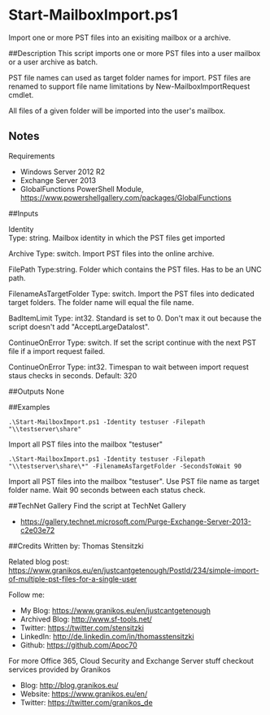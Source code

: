 # Start-MailboxImport.ps1
Import one or more PST files into an exisiting mailbox or a archive.

##Description
This script imports one or more PST files into a user mailbox or a user archive as batch.

PST file names can used as target folder names for import. PST files are renamed to support file name limitations by New-MailboxImportRequest cmdlet.

All files of a given folder will be imported into the user's mailbox.

## Notes

Requirements 
- Windows Server 2012 R2  
- Exchange Server 2013
- GlobalFunctions PowerShell Module, https://www.powershellgallery.com/packages/GlobalFunctions

##Inputs

Identity  
Type: string. Mailbox identity in which the PST files get imported

Archive
Type: switch. Import PST files into the online archive.

FilePath
Type:string. Folder which contains the PST files. Has to be an UNC path.

FilenameAsTargetFolder
Type: switch. Import the PST files into dedicated target folders. The folder name will equal the file name.

BadItemLimit
Type: int32. Standard is set to 0. Don't max it out because the script doesn't add "AcceptLargeDatalost".

ContinueOnError
Type: switch. If set the script continue with the next PST file if a import request failed.

ContinueOnError
Type: int32. Timespan to wait between import request staus checks in seconds. Default: 320

##Outputs
None

##Examples
```
.\Start-MailboxImport.ps1 -Identity testuser -Filepath "\\testserver\share"
```
Import all PST files into the mailbox "testuser"

```
.\Start-MailboxImport.ps1 -Identity testuser -Filepath "\\testserver\share\*" -FilenameAsTargetFolder -SecondsToWait 90
```
Import all PST files into the mailbox "testuser". Use PST file name as target folder name. Wait 90 seconds between each status check.


##TechNet Gallery
Find the script at TechNet Gallery
* https://gallery.technet.microsoft.com/Purge-Exchange-Server-2013-c2e03e72


##Credits
Written by: Thomas Stensitzki

Related blog post: https://www.granikos.eu/en/justcantgetenough/PostId/234/simple-import-of-multiple-pst-files-for-a-single-user 

Follow me:

* My Blog: https://www.granikos.eu/en/justcantgetenough
* Archived Blog: http://www.sf-tools.net/
* Twitter:	https://twitter.com/stensitzki
* LinkedIn:	http://de.linkedin.com/in/thomasstensitzki
* Github:	https://github.com/Apoc70

For more Office 365, Cloud Security and Exchange Server stuff checkout services provided by Granikos

* Blog:     http://blog.granikos.eu/
* Website:	https://www.granikos.eu/en/
* Twitter:	https://twitter.com/granikos_de